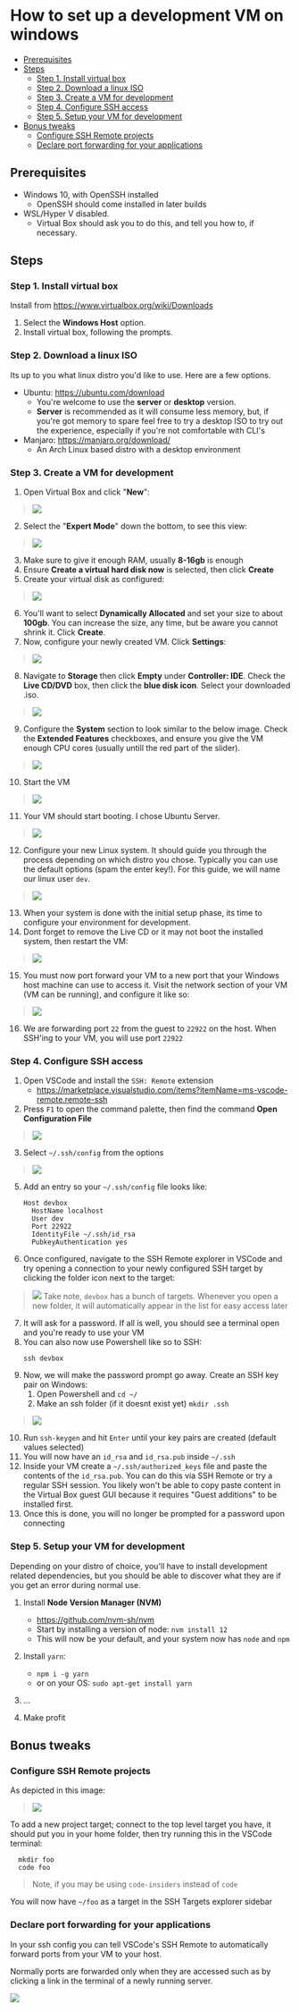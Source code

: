 # How to set up a development VM on windows

+ [Prerequisites](#prerequisites)
+ [Steps](#steps)
  + [Step 1. Install virtual box](#step-1-install-virtual-box)
  + [Step 2. Download a linux ISO](#step-2-download-a-linux-iso)
  + [Step 3. Create a VM for development](#step-3-create-a-vm-for-development)
  + [Step 4. Configure SSH access](#step-4-configure-ssh-access)
  + [Step 5. Setup your VM for development](#step-5-setup-your-vm-for-development)
+ [Bonus tweaks](#bonus-tweaks)
  + [Configure SSH Remote projects](#configure-ssh-remote-projects)
  + [Declare port forwarding for your applications](#declare-port-forwarding-for-your-applications)

## Prerequisites

- Windows 10, with OpenSSH installed
  - OpenSSH should come installed in later builds
- WSL/Hyper V disabled.
  - Virtual Box should ask you to do this, and tell you how to, if necessary.

## Steps

### Step 1. Install virtual box

Install from https://www.virtualbox.org/wiki/Downloads

1. Select the **Windows Host** option.
2. Install virtual box, following the prompts.

### Step 2. Download a linux ISO

Its up to you what linux distro you'd like to use. Here are a few options.

- Ubuntu: https://ubuntu.com/download
  - You're welcome to use the **server** or **desktop** version.
  - **Server** is recommended as it will consume less memory, but, if you're got memory to spare feel free to try a desktop ISO to try out the experience, especially if you're not comfortable with CLI's
- Manjaro: https://manjaro.org/download/
  - An Arch Linux based distro with a desktop environment

### Step 3. Create a VM for development

1. Open Virtual Box and click "**New**":
> ![](images/NewVM.png)
2. Select the "**Expert Mode**" down the bottom, to see this view:
> ![](images/ConfigureNewVM.png)
3. Make sure to give it enough RAM, usually **8-16gb** is enough
4. Ensure **Create a virtual hard disk now** is selected, then click **Create**
5. Create your virtual disk as configured:
> ![](images/CreateVDisk.png)
6. You'll want to select **Dynamically Allocated** and set your size to about **100gb**. You can increase the size, any time, but be aware you cannot shrink it. Click **Create**.
7. Now, configure your newly created VM. Click **Settings**:
> ![](images/ConfigureVMDropdown.png)
8. Navigate to **Storage** then click **Empty** under **Controller: IDE**. Check the **Live CD/DVD** box, then click the **blue disk icon**. Select your downloaded .iso.
> ![](images/ChooseDisk.png)
9. Configure the **System** section to look similar to the below image. Check the **Extended Features** checkboxes, and ensure you give the VM enough CPU cores (usually untill the red part of the slider).
> ![](images/ConfigureSystem.png)
10. Start the VM
> ![](images/StartTheVm.png)
11. Your VM should start booting. I chose Ubuntu Server.
> ![](images/BootingVm.png)
12. Configure your new Linux system. It should guide you through the process depending on which distro you chose. Typically you can use the default options (spam the enter key!). For this guide, we will name our linux user `dev`.
> ![](images/InstallingUbuntu.png)
13. When your system is done with the initial setup phase, its time to configure your environment for development.
14. Dont forget to remove the Live CD or it may not boot the installed system, then restart the VM:
> ![](images/RemoveDisk.png)
15. You must now port forward your VM to a new port that your Windows host machine can use to access it. Visit the network section of your VM (VM can be running), and configure it like so:
> ![](images/VBoxPortForwarding.png)
16. We are forwarding port `22` from the guest to `22922` on the host. When SSH'ing to your VM, you will use port `22922`

  
### Step 4. Configure SSH access

1. Open VSCode and install the `SSH: Remote` extension
   - https://marketplace.visualstudio.com/items?itemName=ms-vscode-remote.remote-ssh
2. Press `F1` to open the command palette, then find the command **Open Configuration File**
> ![](images/SshRemoteConfig.png)
3. Select `~/.ssh/config` from the options
> ![](images/SshRemoteConfigOpt.png)
5. Add an entry so your `~/.ssh/config` file looks like:
    ```
    Host devbox
      HostName localhost
      User dev
      Port 22922
      IdentityFile ~/.ssh/id_rsa
      PubkeyAuthentication yes
    ```
6. Once configured, navigate to the SSH Remote explorer in VSCode and try opening a connection to your newly configured SSH target by clicking the folder icon next to the target:
> ![](images/OpenSshTarget.png)
>  Take note, `devbox` has a bunch of targets. Whenever you open a new folder, it will automatically appear in the list for easy access later
7. It will ask for a password. If all is well, you should see a terminal open and you're ready to use your VM
8. You can also now use Powershell like so to SSH:
    ```
    ssh devbox
    ```
9. Now, we will make the password prompt go away. Create an SSH key pair on Windows:
   1. Open Powershell and `cd ~/`
   2. Make an ssh folder (if it doesnt exist yet) `mkdir .ssh`
> ![](images/SshKeygenWindows.png)
10. Run `ssh-keygen` and hit `Enter` until your key pairs are created (default values selected)
11. You will now have an `id_rsa` and `id_rsa.pub` inside `~/.ssh`
12. Inside your VM create a `~/.ssh/authorized_keys` file and paste the contents of the `id_rsa.pub`. You can do this via SSH Remote or try a regular SSH session. You likely won't be able to copy paste content in the Virtual Box guest GUI because it requires "Guest additions" to be installed first.
13. Once this is done, you will no longer be prompted for a password upon connecting

### Step 5. Setup your VM for development

Depending on your distro of choice, you'll have to install development related dependencies, but you should be able to discover what they are if you get an error during normal use.

1. Install **Node Version Manager (NVM)**
    - https://github.com/nvm-sh/nvm
    - Start by installing a version of node: `nvm install 12`
    - This will now be your default, and your system now has `node` and `npm`
2. Install `yarn`:
      - `npm i -g yarn`
      - or on your OS: `sudo apt-get install yarn`

3. ...
4. Make profit

## Bonus tweaks

### Configure SSH Remote projects

As depicted in this image:

> ![](images/OpenSshTarget.png)

To add a new project target; connect to the top level target you have, it should put you in your home folder, then try running this in the VSCode terminal:

```
  mkdir foo
  code foo
```
> Note, if you may be using `code-insiders` instead of `code`

You will now have `~/foo` as a target in the SSH Targets explorer sidebar

### Declare port forwarding for your applications

In your ssh config you can tell VSCode's SSH Remote to automatically forward ports from your VM to your host.

Normally ports are forwarded only when they are accessed such as by clicking a link in the terminal of a newly running server.

![](images/LocalForward.png)